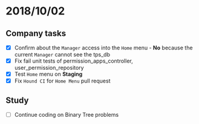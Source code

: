 # 2018/10/02

## Company tasks
- [x] Confirm about the `Manager` access into the `Home` menu - **No** because the current `Manager` cannot see the tps_db
- [x] Fix fail unit tests of permission_apps_controller, user_permission_repository
- [x] Test `Home` menu on **Staging**
- [x] Fix `Hound CI` for `Home Menu` pull request

## Study
- [ ] Continue coding on Binary Tree problems
